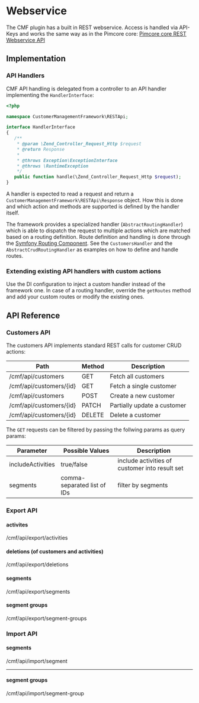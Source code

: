 # Webservice

The CMF plugin has a built in REST webservice. Access is handled via API-Keys and works the same way as in the Pimcore core:
[Pimcore core REST Webservice API](https://www.pimcore.org/docs/latest/Web_Services/index.html)

## Implementation

### API Handlers

CMF API handling is delegated from a controller to an API handler implementing the `HandlerInterface`:

```php
<?php

namespace CustomerManagementFramework\RESTApi;

interface HandlerInterface
{
   /**
    * @param \Zend_Controller_Request_Http $request
    * @return Response
    *
    * @throws Exception\ExceptionInterface
    * @throws \RuntimeException
    */
   public function handle(\Zend_Controller_Request_Http $request);
}
```

A handler is expected to read a request and return a `CustomerManagementFramework\RESTApi\Response` object. How this is
done and which action and methods are supported is defined by the handler itself. 

The framework provides a specialized handler (`AbstractRoutingHandler`) which is able to dispatch the request to multiple
actions which are matched based on a routing definition. Route definition and handling is done through the
[Symfony Routing Component](http://symfony.com/doc/current/components/routing.html). See the `CustomersHandler` and the
`AbstractCrudRoutingHandler` as examples on how to define and handle routes.

### Extending existing API handlers with custom actions

Use the DI configuration to inject a custom handler instead of the framework one. In case of a routing handler, override
the `getRoutes` method and add your custom routes or modify the existing ones.


## API Reference

### Customers API

The customers API implements standard REST calls for customer CRUD actions:

| Path                    | Method | Description                 |
|-------------------------|--------|-----------------------------|
| /cmf/api/customers      | GET    | Fetch all customers         |
| /cmf/api/customers/{id} | GET    | Fetch a single customer     |
| /cmf/api/customers      | POST   | Create a new customer       |
| /cmf/api/customers/{id} | PATCH  | Partially update a customer |
| /cmf/api/customers/{id} | DELETE | Delete a customer           |

The `GET` requests can be filtered by passing the follwing params as query params:

| Parameter             | Possible Values               | Description                                                 |
| --------------------- |-----------------------------  |-----------------------------------------------------------  |
| includeActivities     | true/false                    | include activities of customer into result set              |
| segments              | comma-separated list of IDs   | filter by segments                                          |


### Export API

#### activites

/cmf/api/export/activities

#### deletions (of customers and activities)

/cmf/api/export/deletions


#### segments

/cmf/api/export/segments

#### segment groups

/cmf/api/export/segment-groups

### Import API

#### segments

/cmf/api/import/segment
___
#### segment groups

/cmf/api/import/segment-group
